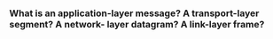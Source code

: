 ### What is an application-layer message? A transport-layer segment? A network- layer datagram? A link-layer frame?

#
